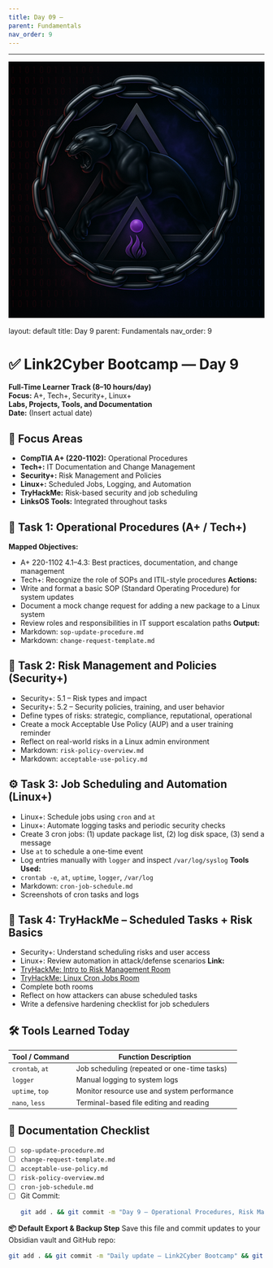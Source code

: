 ```yaml
---
title: Day 09 –
parent: Fundamentals
nav_order: 9
---
```

---
![Panther Icon](/assets/icons/icon-cyber-panther.png)

layout: default
title: Day 9
parent: Fundamentals
nav_order: 9

# ✅ Link2Cyber Bootcamp — Day 9
**Full-Time Learner Track (8–10 hours/day)**  
**Focus:** A+, Tech+, Security+, Linux+  
**Labs, Projects, Tools, and Documentation**  
**Date:** (Insert actual date)
## 🧩 Focus Areas
- **CompTIA A+ (220-1102):** Operational Procedures  
- **Tech+:** IT Documentation and Change Management  
- **Security+:** Risk Management and Policies  
- **Linux+:** Scheduled Jobs, Logging, and Automation  
- **TryHackMe:** Risk-based security and job scheduling  
- **LinksOS Tools:** Integrated throughout tasks
## 🧭 Task 1: Operational Procedures (A+ / Tech+)
**Mapped Objectives:**  
- A+ 220-1102 4.1–4.3: Best practices, documentation, and change management  
- Tech+: Recognize the role of SOPs and ITIL-style procedures
**Actions:**  
- Write and format a basic SOP (Standard Operating Procedure) for system updates  
- Document a mock change request for adding a new package to a Linux system  
- Review roles and responsibilities in IT support escalation paths
**Output:**  
- Markdown: `sop-update-procedure.md`  
- Markdown: `change-request-template.md`
## 🧠 Task 2: Risk Management and Policies (Security+)
- Security+: 5.1 – Risk types and impact  
- Security+: 5.2 – Security policies, training, and user behavior
- Define types of risks: strategic, compliance, reputational, operational  
- Create a mock Acceptable Use Policy (AUP) and a user training reminder  
- Reflect on real-world risks in a Linux admin environment
- Markdown: `risk-policy-overview.md`  
- Markdown: `acceptable-use-policy.md`
## ⚙️ Task 3: Job Scheduling and Automation (Linux+)
- Linux+: Schedule jobs using `cron` and `at`  
- Linux+: Automate logging tasks and periodic security checks
- Create 3 cron jobs: (1) update package list, (2) log disk space, (3) send a message  
- Use `at` to schedule a one-time event  
- Log entries manually with `logger` and inspect `/var/log/syslog`
**Tools Used:**  
- `crontab -e`, `at`, `uptime`, `logger`, `/var/log`
- Markdown: `cron-job-schedule.md`  
- Screenshots of cron tasks and logs
## 🧪 Task 4: TryHackMe – Scheduled Tasks + Risk Basics
- Security+: Understand scheduling risks and user access  
- Linux+: Review automation in attack/defense scenarios
**Link:**  
- [TryHackMe: Intro to Risk Management Room](https://tryhackme.com/room/introtorisk)  
- [TryHackMe: Linux Cron Jobs Room](https://tryhackme.com/room/cronjobs)
- Complete both rooms  
- Reflect on how attackers can abuse scheduled tasks  
- Write a defensive hardening checklist for job schedulers
## 🛠️ Tools Learned Today
| Tool / Command   | Function Description                              |
|------------------|---------------------------------------------------|
| `crontab`, `at`  | Job scheduling (repeated or one-time tasks)       |
| `logger`         | Manual logging to system logs                     |
| `uptime`, `top`  | Monitor resource use and system performance       |
| `nano`, `less`   | Terminal-based file editing and reading           |
## 📁 Documentation Checklist
- [ ] `sop-update-procedure.md`  
- [ ] `change-request-template.md`  
- [ ] `acceptable-use-policy.md`  
- [ ] `risk-policy-overview.md`  
- [ ] `cron-job-schedule.md`  
- [ ] Git Commit:
  ```bash
  git add . && git commit -m "Day 9 – Operational Procedures, Risk Management, and Automation" && git push origin main
  ```
**📦 Default Export & Backup Step**
Save this file and commit updates to your Obsidian vault and GitHub repo:
```bash
git add . && git commit -m "Daily update – Link2Cyber Bootcamp" && git push origin main
```
